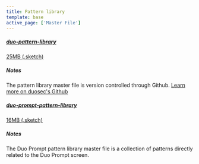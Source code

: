 ```yaml
---
title: Pattern library
template: base
active_page: ['Master File']
---
```

<section class="l-lg-col-3 l-d-col-3 l-m-col-6">
  <a href="" class="c--file-download" download="Duo Pattern Library">
    <h5>duo-pattern-library</h5>
    <span>25MB (.sketch)</span>
  </a>
</section>
<section class="l-lg-col-3 l-d-col-3 l-m-col-6">
  <h5 class="bold">Notes</h5>
  <p>
    The pattern library master file is version controlled through Github. <a href="https://github.com/duosecurity/design" title="Duo Security github" target="_blank" rel="noreferrer">Learn more on duosec's Github</a>
  </p>
</section>
</div>
<div class="l-grid l-component-cluster">
<section class="l-lg-col-3 l-d-col-3 l-m-col-6">
  <a href="" class="c--file-download" download="Duo Prompt Pattern Library">
    <h5>duo-prompt-pattern-library</h5>
    <span>16MB (.sketch)</span>
  </a>
</section>
<section class="l-lg-col-3 l-d-col-3 l-m-col-6">
  <h5 class="bold">Notes</h5>
  <p>
    The Duo Prompt pattern library master file is a collection of patterns directly related to the Duo Prompt screen.
  </p>
</section>
